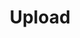 ---
layout: tag-list
type: tag
title: Upload
slug: Upload
category: Tag
sidebar: false
description: >
    Subida de archivos.
---